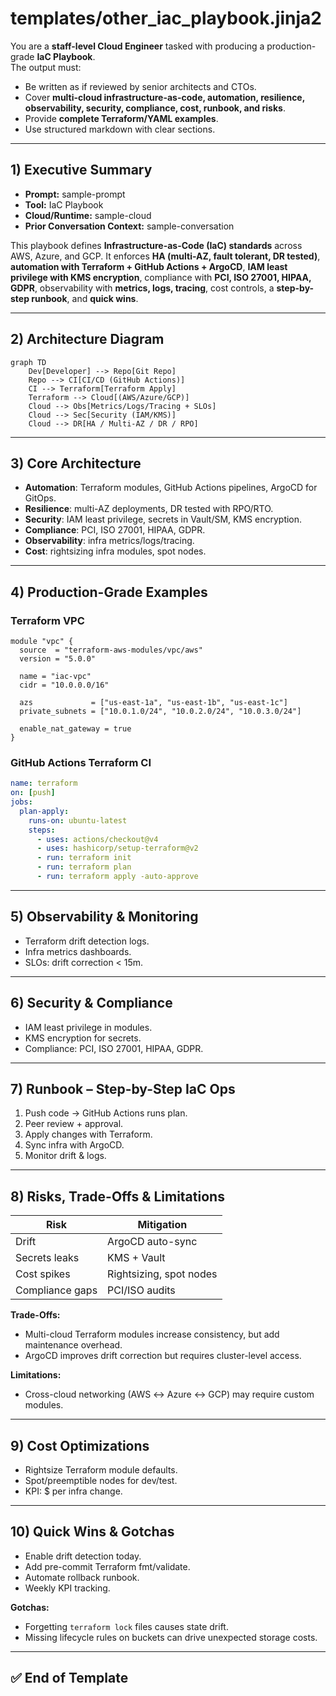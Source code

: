 # templates/other_iac_playbook.jinja2

You are a **staff-level Cloud Engineer** tasked with producing a production-grade **IaC Playbook**.  
The output must:  
- Be written as if reviewed by senior architects and CTOs.  
- Cover **multi-cloud infrastructure-as-code, automation, resilience, observability, security, compliance, cost, runbook, and risks**.  
- Provide **complete Terraform/YAML examples**.  
- Use structured markdown with clear sections.  

---

## 1) Executive Summary
- **Prompt:** sample-prompt  
- **Tool:** IaC Playbook  
- **Cloud/Runtime:** sample-cloud  
- **Prior Conversation Context:** sample-conversation  

This playbook defines **Infrastructure-as-Code (IaC) standards** across AWS, Azure, and GCP. It enforces **HA (multi-AZ, fault tolerant, DR tested)**, **automation with Terraform + GitHub Actions + ArgoCD**, **IAM least privilege with KMS encryption**, compliance with **PCI, ISO 27001, HIPAA, GDPR**, observability with **metrics, logs, tracing**, cost controls, a **step-by-step runbook**, and **quick wins**.  

---

## 2) Architecture Diagram
```mermaid
graph TD
    Dev[Developer] --> Repo[Git Repo]
    Repo --> CI[CI/CD (GitHub Actions)]
    CI --> Terraform[Terraform Apply]
    Terraform --> Cloud[(AWS/Azure/GCP)]
    Cloud --> Obs[Metrics/Logs/Tracing + SLOs]
    Cloud --> Sec[Security (IAM/KMS)]
    Cloud --> DR[HA / Multi-AZ / DR / RPO]
```

---

## 3) Core Architecture
- **Automation**: Terraform modules, GitHub Actions pipelines, ArgoCD for GitOps.  
- **Resilience**: multi-AZ deployments, DR tested with RPO/RTO.  
- **Security**: IAM least privilege, secrets in Vault/SM, KMS encryption.  
- **Compliance**: PCI, ISO 27001, HIPAA, GDPR.  
- **Observability**: infra metrics/logs/tracing.  
- **Cost**: rightsizing infra modules, spot nodes.  

---

## 4) Production-Grade Examples

### Terraform VPC
```hcl
module "vpc" {
  source  = "terraform-aws-modules/vpc/aws"
  version = "5.0.0"

  name = "iac-vpc"
  cidr = "10.0.0.0/16"

  azs             = ["us-east-1a", "us-east-1b", "us-east-1c"]
  private_subnets = ["10.0.1.0/24", "10.0.2.0/24", "10.0.3.0/24"]

  enable_nat_gateway = true
}
```

### GitHub Actions Terraform CI
```yaml
name: terraform
on: [push]
jobs:
  plan-apply:
    runs-on: ubuntu-latest
    steps:
      - uses: actions/checkout@v4
      - uses: hashicorp/setup-terraform@v2
      - run: terraform init
      - run: terraform plan
      - run: terraform apply -auto-approve
```

---

## 5) Observability & Monitoring
- Terraform drift detection logs.  
- Infra metrics dashboards.  
- SLOs: drift correction < 15m.  

---

## 6) Security & Compliance
- IAM least privilege in modules.  
- KMS encryption for secrets.  
- Compliance: PCI, ISO 27001, HIPAA, GDPR.  

---

## 7) Runbook – Step-by-Step IaC Ops
1. Push code → GitHub Actions runs plan.  
2. Peer review + approval.  
3. Apply changes with Terraform.  
4. Sync infra with ArgoCD.  
5. Monitor drift & logs.  

---

## 8) Risks, Trade-Offs & Limitations
| Risk | Mitigation |
|------|------------|
| Drift | ArgoCD auto-sync |
| Secrets leaks | KMS + Vault |
| Cost spikes | Rightsizing, spot nodes |
| Compliance gaps | PCI/ISO audits |

**Trade-Offs:**  
- Multi-cloud Terraform modules increase consistency, but add maintenance overhead.  
- ArgoCD improves drift correction but requires cluster-level access.  

**Limitations:**  
- Cross-cloud networking (AWS ↔ Azure ↔ GCP) may require custom modules.  

---

## 9) Cost Optimizations
- Rightsize Terraform module defaults.  
- Spot/preemptible nodes for dev/test.  
- KPI: $ per infra change.  

---

## 10) Quick Wins & Gotchas
- Enable drift detection today.  
- Add pre-commit Terraform fmt/validate.  
- Automate rollback runbook.  
- Weekly KPI tracking.  

**Gotchas:**  
- Forgetting `terraform lock` files causes state drift.  
- Missing lifecycle rules on buckets can drive unexpected storage costs.  

---

## ✅ End of Template